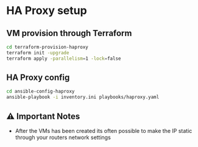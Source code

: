 # HA Proxy setup

## VM provision through Terraform

```bash
cd terraform-provision-haproxy
terraform init -upgrade
terraform apply -parallelism=1 -lock=false
```

## HA Proxy config

```bash
cd ansible-config-haproxy
ansible-playbook -i inventory.ini playbooks/haproxy.yaml
```

## ⚠️ Important Notes

* After the VMs has been created its often possible to make the IP static through your routers network settings 